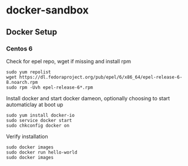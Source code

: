 # docker-sandbox

## Docker Setup

### Centos 6


Check for epel repo, wget if missing and install rpm
```
sudo yum repolist
wget https://dl.fedoraproject.org/pub/epel/6/x86_64/epel-release-6-8.noarch.rpm
sudo rpm -Uvh epel-release-6*.rpm
```


Install docker and start docker dameon, optionally choosing to start automaticlay at boot up

```
sudo yum install docker-io
sudo service docker start
sudo chkconfig docker on
```


Verify installation
```
sudo docker images
sudo docker run hello-world
sudo docker images
```
